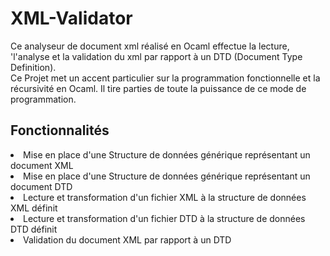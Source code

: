 # XML-Validator
Ce analyseur de document xml réalisé en Ocaml effectue la lecture, 'l'analyse et la validation du xml par rapport à un DTD (Document Type Definition).<br>
Ce Projet met un accent particulier sur la programmation fonctionnelle et la récursivité en Ocaml. Il tire parties de toute la puissance de ce mode de programmation.

<h2>Fonctionnalités</h2>
<li>Mise en place d'une Structure de données générique représentant un document XML</li>
<li>Mise en place d'une Structure de données générique représentant un document DTD</li>
<li>Lecture et transformation d'un fichier XML à la structure de données XML définit</li>
<li>Lecture et transformation d'un fichier DTD à la structure de données DTD définit</li>
<li>Validation du document XML par rapport à un DTD</li>
